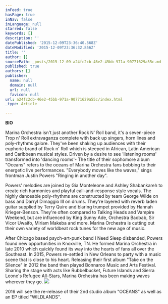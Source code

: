 ```yaml
---
inFeed: true
hasPage: true
inNav: false
inLanguage: null
starred: false
keywords: []
description: ''
datePublished: '2015-12-09T23:36:40.568Z'
dateModified: '2015-12-09T23:36:32.856Z'
title: ''
author: []
sourcePath: _posts/2015-12-09-a24fc2cb-46e2-45bb-971a-90771629a55c.md
published: true
authors: []
publisher:
  name: null
  domain: null
  url: null
  favicon: null
url: a24fc2cb-46e2-45bb-971a-90771629a55c/index.html
_type: Article

---
```

**BIO**

Marina Orchestra isn't just another Rock N' Roll band, it's a seven-piece Trop n' Roll extravaganza complete with back up singers, horn lines and poly-rhythms galore. They've been shaking up audiences with their euphoric brand of Rock n' Roll which is steeped in African, Latin American and Caribbean musical styles. Driven by a desire to see 'listening rooms' transformed into 'dancing rooms'- The title of their sophomore album "Oceans" refers to the oceans of Marina Orchestra fans bobbing to their energetic live performances. "Everybody moves like the waves," sings frontman Justin Powers "Ringing in another day".

Powers' melodies are joined by Gia Monteleone and Ashley Shabankareh to create rich harmonies and playful call-and-response style vocals. The highly danceable poly-rhythms are constructed by team George Wilde on bass and Darryl Dimaggio III on drums. They're layered with reverb laden guitar supplied by Terry Quire and blaring trumpet provided by Hannah Krieger-Benson. They're often compared to Talking Heads and Vampire Weekend, but are influenced by King Sunny Ade, Orchestra Baobab, Sir Vicor Uwaifo, Miriam Makeba and more. Marina Orchestra is cutting out their own variety of worldbeat rock tunes for the new age of music. 

After Chicago based psych-art-punk band I Need Sleep disbanded, Powers found new opportunities in Knoxville, TN. He formed Marina Orchestra in late 2010 which quickly found its way into the hearts of fans all over the Southeast. In 2015, Powers re-settled in New Orleans to party with a music scene that is close to his heart. Releasing their first album "Take on the Silence" in 2012 the band then played Bonnaroo Music and Arts Festival.  Sharing the stage with acts like Rubbelbucket, Future Islands and Sierra Leone's Refugee All-Stars, Marina Orchestra has been making waves wherever they go. ![](https://the-grid-user-content.s3-us-west-2.amazonaws.com/80cae676-3453-4953-a865-6b5f47e8a72a.jpg)

2016 will see the re-release of their 2nd studio album "OCEANS" as well as an EP titled "WILDLANDS".